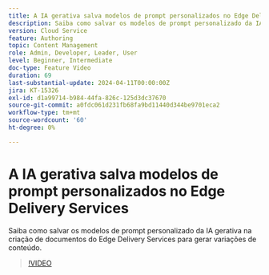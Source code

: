 ```yaml
---
title: A IA gerativa salva modelos de prompt personalizados no Edge Delivery Services
description: Saiba como salvar os modelos de prompt personalizado da IA gerativa na criação de documentos do Edge Delivery Services para gerar variações de conteúdo.
version: Cloud Service
feature: Authoring
topic: Content Management
role: Admin, Developer, Leader, User
level: Beginner, Intermediate
doc-type: Feature Video
duration: 69
last-substantial-update: 2024-04-11T00:00:00Z
jira: KT-15326
exl-id: d1a99714-b984-44fa-826c-125d3dc37670
source-git-commit: a0fdc061d231fb68fa9bd11440d344be9701eca2
workflow-type: tm+mt
source-wordcount: '60'
ht-degree: 0%

---
```


# A IA gerativa salva modelos de prompt personalizados no Edge Delivery Services

Saiba como salvar os modelos de prompt personalizado da IA gerativa na criação de documentos do Edge Delivery Services para gerar variações de conteúdo.

>[!VIDEO](https://video.tv.adobe.com/v/3428317/?learn=on)

